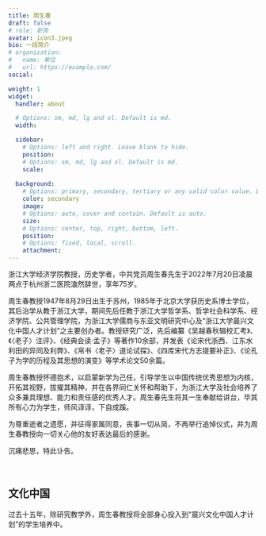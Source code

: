 ```yaml
---
title: 周生春
draft: false
# role: 职务
avatar: icon3.jpeg
bio: 一段简介
# organization:
#   name: 单位
#   url: https://example.com/
social:

weight: 1
widget:
  handler: about

  # Options: sm, md, lg and xl. Default is md.
  width:

  sidebar:
    # Options: left and right. Leave blank to hide.
    position:
    # Options: sm, md, lg and xl. Default is md.
    scale:
  
  background:
    # Options: primary, secondary, tertiary or any valid color value. Default is primary.
    color: secondary
    image: 
    # Options: auto, cover and contain. Default is auto.
    size: 
    # Options: center, top, right, bottom, left.
    position: 
    # Options: fixed, local, scroll.
    attachment: 
---
```




浙江大学经济学院教授，历史学者，中共党员周生春先生于2022年7月20日凌晨两点于杭州浙二医院溘然辞世，享年75岁。

周生春教授1947年8月29日出生于苏州，1985年于北京大学获历史系博士学位，其后治学从教于浙江大学，期间先后任教于浙江大学哲学系、哲学社会科学系、经济学院、公共管理学院，为浙江大学儒商与东亚文明研究中心及“浙江大学晨兴文化中国人才计划”之主要创办者。教授研究广泛，先后编纂《吴越春秋辑校汇考》、《〈老子〉注评》、《经典会读·孟子》等著作10余部，并发表《论宋代浙西、江东水利田的异同及利弊》、《帛书〈老子〉道论试探》、《四库宋代方志提要补正》、《论孔子为学的历程及其思想的演变》等学术论文50余篇。

周生春教授怀德抱术，以启蒙新学为己任，引导学生以中国传统优秀思想为内核，开拓其视野，拔擢其精神，并在各界同仁关怀和帮助下，为浙江大学及社会培养了众多兼具理想、能力和责任感的优秀人才。周生春先生将其一生奉献给讲台，毕其所有心力为学生，师风谆谆，下自成蹊。

为尊重逝者之遗愿，并征得家属同意，丧事一切从简，不再举行追悼仪式，并为周生春教授向一切关心他的友好表达最后的感谢。

沉痛悲思，特此讣告。

<br>

## 文化中国

过去十五年，除研究教学外，周生春教授将全部身心投入到“晨兴文化中国人才计划”的学生培养中。

<br>
